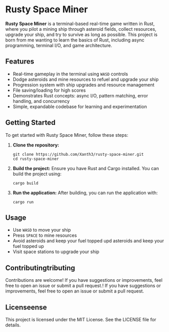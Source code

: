 # Rusty Space Miner

**Rusty Space Miner** is a terminal-based real-time game written in Rust, where you pilot a mining ship through asteroid fields, collect resources, upgrade your ship, and try to survive as long as possible. This project is born from me wanting to learn the basics of Rust, including async programming, terminal I/O, and game architecture.

## Features

- Real-time gameplay in the terminal using `WASD` controls
- Dodge asteroids and mine resources to refuel and upgrade your ship
- Progression system with ship upgrades and resource management
- File saving/loading for high scores
- Demonstrates Rust concepts: async I/O, pattern matching, error handling, and concurrency
- Simple, expandable codebase for learning and experimentation

## Getting Started

To get started with Rusty Space Miner, follow these steps:

1. **Clone the repository:**
   ```
   git clone https://github.com/Xanth3/rusty-space-miner.git
   cd rusty-space-miner
   ```

2. **Build the project:**
   Ensure you have Rust and Cargo installed. You can build the project using:
   ```
   cargo build
   ```

3. **Run the application:**
   After building, you can run the application with:
   ```
   cargo run
   ```

## Usage

- Use `WASD` to move your ship
- Press `SPACE` to mine resources
- Avoid asteroids and keep your fuel topped upd asteroids and keep your fuel topped up
- Visit space stations to upgrade your ship

## Contributingtributing

Contributions are welcome! If you have suggestions or improvements, feel free to open an issue or submit a pull request.! If you have suggestions or improvements, feel free to open an issue or submit a pull request.

## Licenseense

This project is licensed under the MIT License. See the LICENSE file for details.
